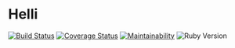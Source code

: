 # Helli

[![Build Status](https://travis-ci.com/apo5698/helli.svg?branch=master)](https://travis-ci.com/apo5698/helli)
[![Coverage Status](https://coveralls.io/repos/github/apo5698/helli/badge.svg?branch=master)](https://coveralls.io/github/apo5698/helli?branch=master)
[![Maintainability](https://api.codeclimate.com/v1/badges/ba70e8bf21cccaca9e16/maintainability)](https://codeclimate.com/github/apo5698/helli/maintainability)
![Ruby Version](https://img.shields.io/badge/Ruby-2.7.2-red)
